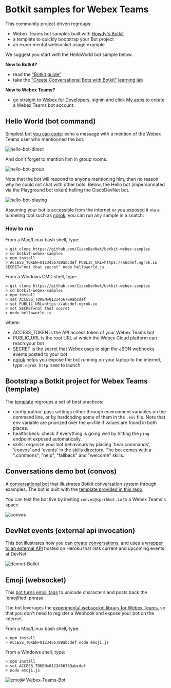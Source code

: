 # Botkit samples for Webex Teams

This community project driven regroups:
- Webex Teams bot samples built with [Howdy's Botkit](https://github.com/howdyai/botkit)
- a template to quickly bootstrap your Bot project
- an experimental websocket usage example

We suggest you start with the HelloWorld bot sample below.

**New to Botkit?**
- read the ["Botkit guide"](https://github.com/howdyai/botkit/blob/master/docs/readme-ciscospark.md)
- take the ["Create Conversational Bots with Botkit" learning lab](https://learninglabs.cisco.com/tracks/collab-cloud/spark-apps/collab-spark-botkit/step/1)

**New to Webex Teams?**
- go straight to [Webex for Developers](https://developer.webex.com), signin and click [My apps](https://developer.webex.com/apps.html) to create a Webex Teams bot account.


## Hello World (bot command)

Simplest bot [you can code](helloworld.js#L62): echo a message with a mention of the Webex Teams user who mentionned the bot.

![hello-bot-direct](docs/img/hello-bot-direct.png)

And don't forget to mention him in group rooms.

![hello-bot-group](docs/img/hello-bot-group.png)

Note that the bot will respond to anyone mentioning him,
then no reason why he could not chat with other bots.
Below, the Hello bot (impersonnated via the Playground bot token) helling the CiscoDevNet bot.

![hello-bot-playing](docs/img/hello-bot-playing.png)

Assuming your bot is accessible from the internet or you exposed it via a tunneling tool such as [ngrok](https://ngrok.com), you can run any sample in a snatch:


### How to run 

From a Mac/Linux bash shell, type:

```shell
> git clone https://github.com/CiscoDevNet/botkit-webex-samples
> cd botkit-webex-samples
> npm install
> ACCESS_TOKEN=0123456789abcdef PUBLIC_URL=https://abcdef.ngrok.io SECRET="not that secret" node helloworld.js
```

From a Windows CMD shell, type:

```shell
> git clone https://github.com/CiscoDevNet/botkit-webex-samples
> cd botkit-webex-samples
> npm install
> set ACCESS_TOKEN=0123456789abcdef
> set PUBLIC_URL=https://abcdef.ngrok.io
> set SECRET=not that secret
> node helloworld.js
```

where:

- ACCESS_TOKEN is the API access token of your Webex Teams bot
- PUBLIC_URL is the root URL at which the Webex Cloud platform can reach your bot
- SECRET is the secret that Webex uses to sign the JSON webhooks events posted to your bot
- [ngrok](http://ngrok.com) helps you expose the bot running on your laptop to the internet, type: `ngrok http 8080` to launch


## Bootstrap a Botkit project for Webex Teams (template)

The [template](template/) regroups a set of best practices:
- configuration: pass settings either through environment variables on the command line, or by hardcoding some of them in the `.env` file. Note that env variable are priorized over the `env`file if values are found in both places.
- healthcheck: check if everything is going well by hitting the `ping` endpoint exposed automatically. 
- skills: organize your bot behaviours by placing 'hear commands', 'convos' and 'events' in the [skills directory](template/skills/). The bot comes with a ".commons", "help", "fallback" and "welcome" skills.


## Conversations demo bot (convos)

A [conversational bot](convos/) that illustrates Botkit conversation system through examples. The bot is built with the [template provided in this repo](template/).

You can test the bot live by inviting `convos@sparkbot.io` to a Webex Teams's space.

![convos](docs/img/convos.png)


## DevNet events (external api invocation)

This bot illustrates how you can [create conversations](externalapi/bot.js#L117),
and uses a [wrapper to an external API](externalapi/events.js) hosted on Heroku that lists current and upcoming events at DevNet.

![devnet-Botkit](docs/img/devnet-botkit-convo.png)


## Emoji (websocket)

This [bot turns emoji tags](emoji.js#58) to unicode characters and posts back the 'emojified' phrase

The bot leverages the [experimental websocket library for Webex Teams](https://github.com/marchfederico/ciscospark-websocket-events),
so that you don't need to register a Webhook and expose your bot on the internet.

From a Mac/Linux bash shell, type:

```shell
> npm install
> ACCESS_TOKEN=0123456789abcdef node emoji.js
```

From a Windows shell, type:

```shell
> npm install
> set ACCESS_TOKEN=0123456789abcdef
> node emoji.js
```

![emoji](docs/img/emoji-websocket.png)# Webex-Teams-Bot
